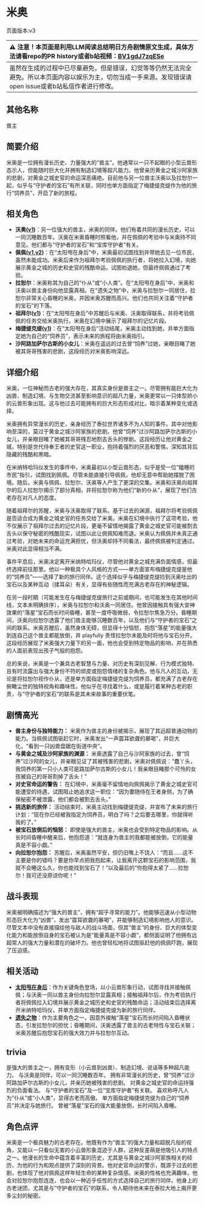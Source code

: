 # 米奥
页面版本:v3
 

| :warning: 注意！本页面是利用LLM阅读总结明日方舟剧情原文生成，具体方法请看repo的PR history或者b站视频：[BV1gdJ7zqESe](https://www.bilibili.com/video/BV1gdJ7zqESe/)         |
|:----------------------------|
| 虽然在生成的过程中已尽量避免，但是错误，幻觉等等仍然无法完全避免。所以本页面内容以娱乐为主，切勿当成一手来源。发现错误请open issue或者b站私信作者进行修改。|



## 其他名称
兽主
## 简要介绍
米奥是一位拥有漫长历史、力量强大的“兽主”。他通常以一只不起眼的小型云兽形态示人，但能随时巨大化并拥有制造幻境等超凡能力。他曾亲历黄金之城沙阿家族的悲剧，对黄金之城史官的命运深恶痛绝。目前他与另一位兽主沃奥以及拉恕尔一起，似乎与“守护者的宝石”有所关联，同时也单方面指定了梅捷缇克缇作为他的旅行“饲养员”，开启了新的旅程。
## 相关角色
-   **沃奥([v1](../chars/extended_char_wo_ao.md))**：另一位强大的兽主，米奥的同伴。他们有着共同的漫长历史，可以一同沉睡数百年。沃奥在米奥昏睡时照看他，并在佩佩的考验中与米奥持不同意见。他们都与“守护者的宝石”和“宝库守护者”有关。
-   **佩佩([v1](../chars/char_4058_pepe.md),[v2](char_4058_pepe.md))**：在“太阳甩在身后”中，米奥最初试图找到并带她去见一位市民，虽然未能成功。米奥后来作为祖拜尔考验佩佩的执行者，将她拉入幻境，向她展示黄金之城的历史和史官的残酷命运，试图劝退她，但最终佩佩通过了考验。
-   **拉恕尔**：米奥称其为自己的“仆从”或“小人类”。在“太阳甩在身后”中，米奥和沃奥以兽主身份向他显露真相。在“遗失之物”中，米奥与拉恕尔一同居住，拉恕尔非常关心昏睡的米奥，并因米奥苏醒而高兴。他们也共同关注着“守护者的宝石”的下落。
-   **祖拜尔([v1](../chars/extended_char_zu_bai_er.md))**：在“太阳甩在身后”中苏醒后与米奥、沃奥取得联系，并将考验佩佩的任务交给米奥执行。米奥在幻境中展示了祖拜尔的记忆片段。
-   **梅捷缇克缇([v1](../chars/extended_char_mei_jie_ti_ke_ti.md))**：在“太阳甩在身后”活动结尾，米奥主动找到她，并单方面指定她为自己的“饲养员”，表示未来的旅程将由米奥指引。
-   **沙阿路加萨尔古斯的小女儿**：米奥在遥远的过去曾“饲养”过她，亲眼目睹了她被其哥哥残害的悲剧，这段经历对米奥影响深远。
## 详细介绍
米奥，一位神秘而古老的强大存在，其真实身份是兽主之一。尽管拥有能巨大化为凶兽、制造幻境、与生物交流甚至影响意识的超凡力量，米奥更常以一只体型娇小的云兽形象出现。这与他过去可能拥有的巨大形态形成对比，暗示着某种变化或选择。

米奥拥有异常漫长的历史，亲身经历了泰拉世界诸多不为人知的事件。其中对他影响至深的，莫过于黄金之城沙阿家族的悲剧。他曾“饲养”过沙阿路加萨尔古斯的小女儿，并亲眼目睹了她被其哥哥残忍地割去舌头的惨剧。这段经历让他对黄金之城，特别是世代侍奉王者的史官这一职业，抱持着强烈的厌恶和警惕，深知其背后隐藏的残酷和黑暗。

在米纳特哈玛仪发生的事件中，米奥最初以小型云兽形态，似乎是受一位“瞌睡的市民”指引，试图找到佩佩。尽管未能直接引导佩佩，他却无意中帮助她摆脱了困境。随后，米奥与佩佩、拉恕尔、沃奥等人产生了更深的交集。米奥和沃奥向祖拜尔的后人拉恕尔揭示了部分真相，并将拉恕尔称为他们“新的仆从”，展现了他们古老存在对凡人的态度。

随着祖拜尔的苏醒，米奥与沃奥取得了联系。基于过去的渊源，祖拜尔将考验佩佩是否适合成为黄金之城史官的任务交给了米奥。米奥在幻境中执行了这项考验，他不仅展示了祖拜尔过去的记忆片段，更毫不留情地揭露了黄金之城史官可能被割去舌头以保守秘密的残酷现实，试图以此让佩佩知难而退。米奥认为佩佩并未真正通过考验，对她未来的命运充满担忧，但沃奥却持不同看法，最终佩佩被判定通过。米奥对此显得相当不满。

事件平息后，米奥决定离开米纳特哈玛仪，尽管他对黄金之城充满负面情感，但最终选择前往那里。他以一种极具个人风格的方式——单方面宣布梅捷缇克缇是他的“饲养员”——选择了新的旅行同伴。这个选择似乎与梅捷缇克缇捡到沃奥吐出的宝石以及某种互动（揉耳朵）有关，显得有些随性而充满古老存在的神秘逻辑。

在另一段时期（可能发生在与梅捷缇克缇旅行之前或期间，也可能发生在其他时间线，文本未明确排序），米奥与拉恕尔和沃奥一同居住。他曾因接触具有强大安神效果的“落星”宝石而长时间昏睡，甚至一度呼吸微弱，令拉恕尔焦急万分。昏睡期间，沃奥向拉恕尔透露了他们兽主能够沉睡数百年，以及他们与“守护者的宝石”之间的联系。米奥苏醒后，虽然身体无碍，但显得十分恼怒，抱怨“落星”的能量强大到连自己这个兽主都能放倒，并 playfully 责怪拉恕尔未能及时将他与宝石分开。这段经历展现了米奥强大力量下的另一面，他也会受到特定物品的影响，并在熟悉的人面前表现出孩子气般的抱怨。

总的来说，米奥是一个兼具古老智慧与力量、对历史有深刻见解、行为模式独特、且有时流露出与强大身份不符的顽皮或抱怨情绪的复杂角色。他与凡人的互动，无论是将拉恕尔视作仆从，还是单方面指定梅捷缇克缇为饲养员，都充满了古老存在俯瞰尘世的独特视角和趣味性。他似乎在寻找着什么，或是履行着某种古老的职责，与“守护者的宝石”的联系是其未来故事的重要伏笔。
## 剧情高光
- **兽主身份与独特能力：** 米奥作为兽主的身份被揭示，展现了其远超普通动物的能力。当佩佩试图驱赶它时，米奥发出“一声震耳欲聋的暴喝”，并巨大化，“看到一只凶兽盘踞在街道中央”。
- **与黄金之城及沙阿家族的渊源：** 米奥透露了自己与沙阿家族的过去，曾“饲养”过沙阿的女儿，并亲眼见证了其被残害的悲剧，米奥对佩佩说：“蠢丫头，我饲养的第一只小人类可是路加萨尔古斯的小女儿！我亲眼目睹那个可怜的女孩被自己的哥哥割掉了舌头！”
- **对史官命运的警告：** 在幻境中，米奥毫不留情地向佩佩揭示了黄金之城史官可能遭受的待遇，试图阻止她追求这一职位：“因为要随侍在王者身侧，为了确保秘密不被泄露，他们都会被割去舌头。”
- **挑选新的旅伴：** 活动结束时，米奥主动找到梅捷缇克缇，并宣布了未来的旅行计划：“现在你已经被我指定为饲养员，明白了吗？之后要去哪里，你就得听我的了。”
- **被宝石放倒后的恼怒：** 即使是强大的兽主，米奥也会受到特定物品的影响。从长时间昏睡中醒来后，他抱怨道：“就连身为兽主的我都能被放倒，它的能量真是不容小觑。”
- **向拉恕尔抱怨：** 苏醒后，米奥虽然平安，但仍旧嘴上不饶人：“而且......这不主要是你的错吗？要是你早点把我抱起来，让我离开这颗宝石的影响范围，我就不会睡这么久，你也能找到宝石了！”以及最后的“你抱得太紧了......拉恕尔！我可还没原谅你呢！”
## 战斗表现
米奥被明确描述为“强大的兽主”，拥有“超乎寻常的能力”。他能够迅速从小型动物形态巨大化为“凶兽”，发出“震耳欲聋的暴喝”，并能够制造幻境影响他人的意识。尽管文本中没有直接描绘他与敌人的战斗场面，但其“兽主”的身份、巨大的体型变化能力和能放倒自身的宝石被认为是“能量真是不容小觑”，都侧面证明了他拥有远超常人的强大力量和潜在的破坏力。他也曾轻松地将试图驱赶他的佩佩吓跑，展现了压迫感。
## 相关活动
-   **[太阳甩在身后](../stories/act35side.md)**：作为关键角色登场，以小云兽形象行动，试图寻找并接触佩佩；与沃奥一同以兽主身份向拉恕尔显露真相；接触祖拜尔后，作为考验执行者将佩佩拉入幻境并展示黄金之城历史和史官的残酷命运；活动结束后选择离开米纳特哈玛仪，并单方面指定梅捷缇克缇为新的旅行同伴。
-   **[遗失之物](../stories/story_lasher_set_1.md)**：作为主要角色之一，因意外接触“落星”宝石而长时间陷入昏睡状态，引发拉恕尔的担忧；昏睡期间，沃奥透露了兽主的古老特性与宝石关联；米奥苏醒后抱怨宝石的强大效力并与拉恕尔互动。
## trivia
是强大的兽主之一，拥有变形（小云兽到凶兽）、制造幻境、说话等多种超凡能力。
与沃奥是同伴，可以一同沉睡数百年。
拥有非常漫长的历史，曾“饲养”过沙阿路加萨尔古斯的小女儿，并亲历她被残害的悲剧。
对黄金之城史官的命运持强烈的负面看法。
与“守护者的宝石”及一位“宝库守护者”有关联。
喜欢称呼凡人为“仆从”或“小人类”，显得古老而高傲。
单方面指定梅捷缇克缇为自己的“饲养员”并决定与她旅行。
曾被“落星”宝石的强大能量放倒，长时间陷入昏睡。
## 角色点评
米奥是一个极具魅力的古老存在。他既有作为“兽主”的强大力量和超脱凡俗的视角，又能以一只看似无害的小云兽形象混迹于人群，这种反差萌是他吸引人的特点之一。他漫长的生命中蕴含着丰富的历史，尤其是与黄金之城沙阿家族相关的经历，为他的行为和观点提供了深刻的背景。他对史官命运的警示，既源于过去的悲剧，也体现了他对佩佩这样年轻生命的某种复杂情感。米奥的性格也充满趣味，他会对拉恕尔抱怨连连，也会以一种近乎任性的方式选择自己的旅行同伴。他身上的古老谜团，尤其是与“守护者的宝石”的联系，令人期待他未来在泰拉大地上揭开更多尘封的秘密。
